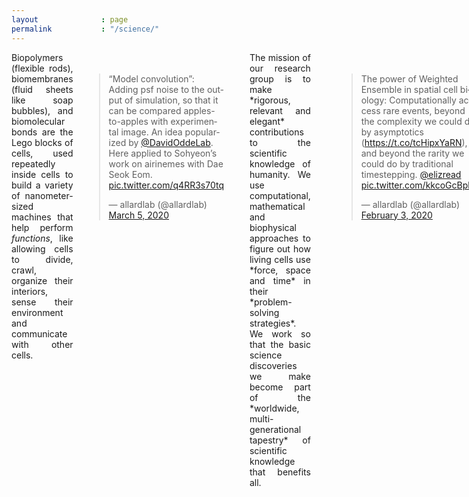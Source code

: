 ```yaml
---
layout              : page
permalink           : "/science/"
---
```


<style>
    .embeddedright{
        float:right;
        margin:20px;
    }
    .embeddedleft{
        float:left;
        margin:20px;
    }
    @media (max-width: 500px) {
        .embeddedright{
            float:none;
        }
        .embeddedleft{
            float:none;
        }
    }
</style>

<div class="row">
<div class="columns small-12">

<div style="text-align:justify">
<section markdown="1">  
Biopolymers (flexible rods), biomembranes (fluid sheets like soap bubbles), and biomolecular bonds are the Lego blocks of cells, used repeatedly inside cells to build a variety of nanometer-sized machines that help perform <em>functions</em>, like allowing cells to divide, crawl, organize their interiors, sense their environment and communicate with other cells. 
</section>
</div>

<div class="embeddedright">
<blockquote style="margin:auto;" class="twitter-tweet" data-width="270" data-dnt="true" data-theme="dark" data-chrome="transparent" color="#1D3038"><p lang="en" dir="ltr">“Model convolution”: Adding psf noise to the output of simulation, so that it can be compared apples-to-apples with experimental image. An idea popularized by <a href="https://twitter.com/DavidOddeLab?ref_src=twsrc%5Etfw">@DavidOddeLab</a>. Here applied to Sohyeon’s work on airinemes with Dae Seok Eom. <a href="https://t.co/q4RR3s70tq">pic.twitter.com/q4RR3s70tq</a></p>&mdash; allardlab (@allardlab) <a href="https://twitter.com/allardlab/status/1235676904637820932?ref_src=twsrc%5Etfw">March 5, 2020</a></blockquote> 
</div>

<div style="text-align:justify">
<section markdown="1">  
The mission of our research group is to make *rigorous, relevant and elegant* contributions to the scientific knowledge of humanity. We use computational, mathematical and biophysical approaches to figure out how living cells use *force, space and time* in their *problem-solving strategies*. We work so that the basic science discoveries we make become part of the *worldwide, multi-generational tapestry* of scientific knowledge that benefits all.
</section>
</div>

<div class="embeddedleft">
<blockquote class="twitter-tweet" data-width="270" data-dnt="true" data-theme="dark" chrome="transparent">
<p lang="en" dir="ltr">The power of Weighted Ensemble in spatial cell biology: Computationally access rare events, beyond the complexity we could do by asymptotics (<a href="https://t.co/tcHipxYaRN">https://t.co/tcHipxYaRN</a>), and beyond the rarity we could do by traditional timestepping. <a href="https://twitter.com/elizread?ref_src=twsrc%5Etfw">@elizread</a> <a href="https://t.co/kkcoGcBphi">pic.twitter.com/kkcoGcBphi</a></p>
— allardlab (@allardlab) <a href="https://twitter.com/allardlab/status/1224418820204326912?ref_src=twsrc%5Etfw">February 3, 2020</a></blockquote>
</div>

<div style="text-align:justify">
<!-- ONLY WHAT's PUBLISHED -->
<section markdown="1">  
The *biological functions* we work on include how immune cells read antigen and process information signals using __immuno-receptors__, how the cell's internal skeleton is build using __formins__, how cells in tissues communicate at long distance using __airinemes__. 
</section>
</div>

</div>
</div>

<script async src="https://platform.twitter.com/widgets.js" charset="utf-8"></script>
